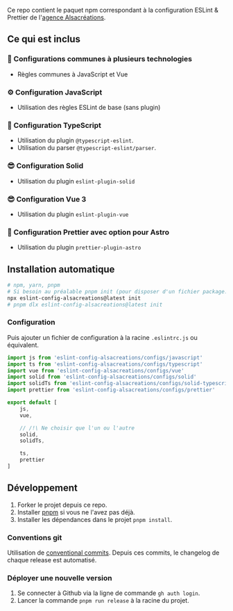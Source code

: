 Ce repo contient le paquet npm correspondant à la configuration ESLint & Prettier de l'[agence Alsacréations](https://www.alsacreations.fr/).

## Ce qui est inclus

### 🤝 Configurations communes à plusieurs technologies

- Règles communes à JavaScript et Vue

### ⚙️ Configuration JavaScript

- Utilisation des règles ESLint de base (sans plugin)

### 💪 Configuration TypeScript

- Utilisation du plugin `@typescript-eslint`.
- Utilisation du <span lang="en">parser</span> `@typescript-eslint/parser`.

### 😎 Configuration Solid

- Utilisation du plugin `eslint-plugin-solid`

### 😎 Configuration Vue 3

- Utilisation du plugin `eslint-plugin-vue`

### 🚀 Configuration Prettier avec option pour Astro

- Utilisation du plugin `prettier-plugin-astro`

## Installation automatique

```sh
# npm, yarn, pnpm
# Si besoin au préalable pnpm init (pour disposer d'un fichier package.json)
npx eslint-config-alsacreations@latest init
# pnpm dlx eslint-config-alsacreations@latest init
```

### Configuration

Puis ajouter un fichier de configuration à la racine `.eslintrc.js` ou équivalent.

```ts
import js from 'eslint-config-alsacreations/configs/javascript'
import ts from 'eslint-config-alsacreations/configs/typescript'
import vue from 'eslint-config-alsacreations/configs/vue'
import solid from 'eslint-config-alsacreations/configs/solid'
import solidTs from 'eslint-config-alsacreations/configs/solid-typescript'
import prettier from 'eslint-config-alsacreations/configs/prettier'

export default [
    js,
    vue,

    // /!\ Ne choisir que l'un ou l'autre
    solid,
    solidTs,

    ts,
    prettier
]
```

## Développement

1. Forker le projet depuis ce repo.
2. Installer [pnpm](https://pnpm.io/installation) si vous ne l'avez pas déjà.
3. Installer les dépendances dans le projet `pnpm install`.

### Conventions git

Utilisation de [conventional commits](https://www.conventionalcommits.org/en/v1.0.0/). Depuis ces commits, le changelog de chaque release est automatisé.

### Déployer une nouvelle version

1. Se connecter à Github via la ligne de commande `gh auth login`.
2. Lancer la commande `pnpm run release` à la racine du projet.
